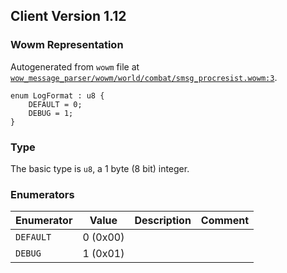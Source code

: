 ## Client Version 1.12

### Wowm Representation

Autogenerated from `wowm` file at [`wow_message_parser/wowm/world/combat/smsg_procresist.wowm:3`](https://github.com/gtker/wow_messages/tree/main/wow_message_parser/wowm/world/combat/smsg_procresist.wowm#L3).
```rust,ignore
enum LogFormat : u8 {
    DEFAULT = 0;
    DEBUG = 1;
}
```
### Type
The basic type is `u8`, a 1 byte (8 bit) integer.
### Enumerators
| Enumerator | Value  | Description | Comment |
| --------- | -------- | ----------- | ------- |
| `DEFAULT` | 0 (0x00) |  |  |
| `DEBUG` | 1 (0x01) |  |  |
